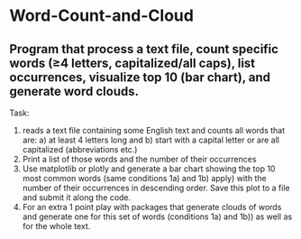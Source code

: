 # Word-Count-and-Cloud
## Program that process a text file, count specific words (≥4 letters, capitalized/all caps), list occurrences, visualize top 10 (bar chart), and generate word clouds.
Task: 
1. reads a text file containing some English text and counts all words that are:
a) at least 4 letters long and
b) start with a capital letter or are all capitalized (abbreviations etc.)
2. Print a list of those words and the number of their occurrences
3. Use matplotlib or plotly and generate a bar chart showing the top 10 most common words (same conditions 1a) and 1b) apply) with the number of their occurrences in descending order. Save this plot to a file and submit it along the code.
4. For an extra 1 point play with packages that generate clouds of words and generate one for this set of words (conditions 1a) and 1b)) as well as for the whole text.
